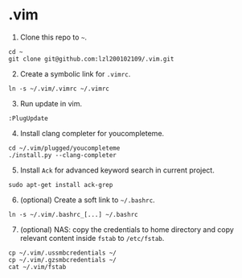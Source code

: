 # .vim
1. Clone this repo to `~`.
```
cd ~
git clone git@github.com:lzl200102109/.vim.git
```
2. Create a symbolic link for `.vimrc`.
```
ln -s ~/.vim/.vimrc ~/.vimrc
```
3. Run update in vim.
```
:PlugUpdate
```
4. Install clang completer for youcompleteme.
```
cd ~/.vim/plugged/youcompleteme
./install.py --clang-completer
```
5. Install `Ack` for advanced keyword search in current project.
```
sudo apt-get install ack-grep
```
6. (optional) Create a soft link to `~/.bashrc`.
```
ln -s ~/.vim/.bashrc_[...] ~/.bashrc

```
7. (optional) NAS: copy the credentials to home directory and copy relevant content inside `fstab` to `/etc/fstab`.
```
cp ~/.vim/.ussmbcredentials ~/
cp ~/.vim/.gzsmbcredentials ~/
cat ~/.vim/fstab
```
